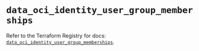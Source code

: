# `data_oci_identity_user_group_memberships`

Refer to the Terraform Registry for docs: [`data_oci_identity_user_group_memberships`](https://registry.terraform.io/providers/hashicorp/oci/7.19.0/docs/data-sources/identity_user_group_memberships).
